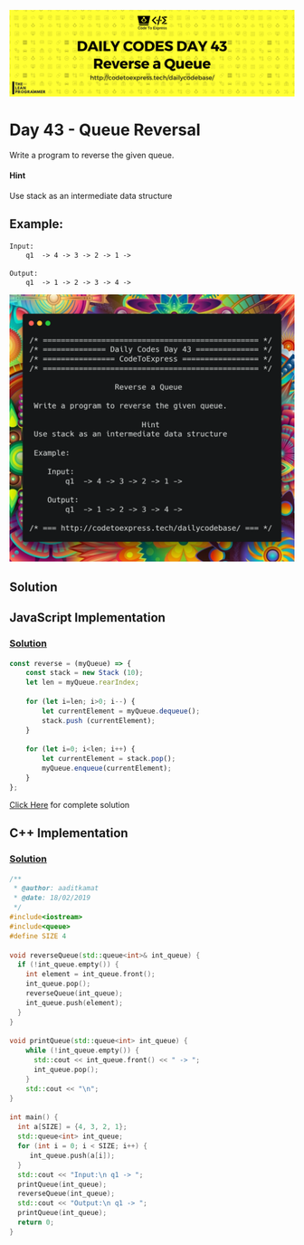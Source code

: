 ![cover](./cover.png)

# Day 43 - Queue Reversal

Write a program to reverse the given queue.

#### Hint

Use stack as an intermediate data structure

## Example:

```
Input:
    q1  -> 4 -> 3 -> 2 -> 1 ->

Output:
    q1  -> 1 -> 2 -> 3 -> 4 ->
```

![ques](./ques.png)

## Solution

## JavaScript Implementation

### [Solution](./JavaScript/queueReversal.js)

```js
const reverse = (myQueue) => {
    const stack = new Stack (10);
    let len = myQueue.rearIndex;

    for (let i=len; i>0; i--) {
        let currentElement = myQueue.dequeue();
        stack.push (currentElement);
    }

    for (let i=0; i<len; i++) {
        let currentElement = stack.pop();
        myQueue.enqueue(currentElement);
    }
};
```

[Click Here](./JavaScript/queueReversal.js) for complete solution

## C++ Implementation

### [Solution](./C++/reverse_queue.cpp)

```c++
/**
 * @author: aaditkamat
 * @date: 18/02/2019
 */
#include<iostream>
#include<queue>
#define SIZE 4

void reverseQueue(std::queue<int>& int_queue) {
  if (!int_queue.empty()) {
    int element = int_queue.front();
    int_queue.pop();
    reverseQueue(int_queue);
    int_queue.push(element);
  }
}

void printQueue(std::queue<int> int_queue) {
    while (!int_queue.empty()) {
      std::cout << int_queue.front() << " -> ";
      int_queue.pop();
    }
    std::cout << "\n";
}

int main() {
  int a[SIZE] = {4, 3, 2, 1};
  std::queue<int> int_queue;
  for (int i = 0; i < SIZE; i++) {
     int_queue.push(a[i]);
  }
  std::cout << "Input:\n q1 -> ";
  printQueue(int_queue);
  reverseQueue(int_queue);
  std::cout << "Output:\n q1 -> ";
  printQueue(int_queue);
  return 0;
}
```
